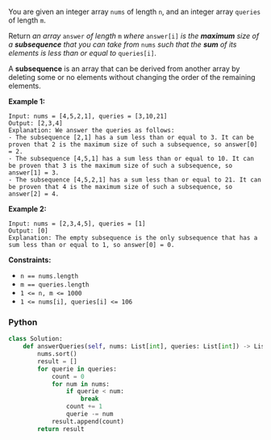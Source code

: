 You are given an integer array  `nums`  of length  `n`, and an integer array  `queries`  of length  `m`.

Return  _an array_ `answer` _of length_ `m` _where_ `answer[i]` _is the  **maximum**  size of a  **subsequence**  that you can take from_ `nums` _such that the  **sum**  of its elements is less than or equal to_ `queries[i]`.

A  **subsequence**  is an array that can be derived from another array by deleting some or no elements without changing the order of the remaining elements.

**Example 1:**
```
Input: nums = [4,5,2,1], queries = [3,10,21]
Output: [2,3,4]
Explanation: We answer the queries as follows:
- The subsequence [2,1] has a sum less than or equal to 3. It can be proven that 2 is the maximum size of such a subsequence, so answer[0] = 2.
- The subsequence [4,5,1] has a sum less than or equal to 10. It can be proven that 3 is the maximum size of such a subsequence, so answer[1] = 3.
- The subsequence [4,5,2,1] has a sum less than or equal to 21. It can be proven that 4 is the maximum size of such a subsequence, so answer[2] = 4.
```

**Example 2:**
```
Input: nums = [2,3,4,5], queries = [1]
Output: [0]
Explanation: The empty subsequence is the only subsequence that has a sum less than or equal to 1, so answer[0] = 0.
```

**Constraints:**

-   `n == nums.length`
-   `m == queries.length`
-   `1 <= n, m <= 1000`
-   `1 <= nums[i], queries[i] <= 106`


### Python
```python
class Solution:
    def answerQueries(self, nums: List[int], queries: List[int]) -> List[int]:
        nums.sort()
        result = []
        for querie in queries:
            count = 0
            for num in nums:
                if querie < num:
                    break
                count += 1
                querie -= num
            result.append(count)
        return result
```